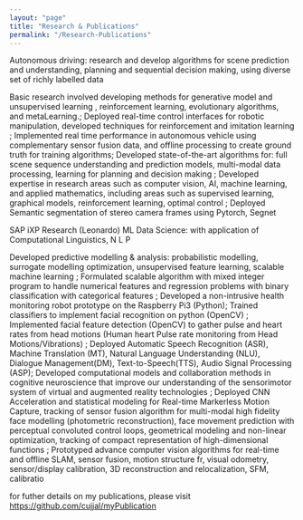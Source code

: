 ```yaml
---
layout: "page"
title: "Research & Publications"
permalink: "/Research-Publications"
---
```

Autonomous driving: research and develop algorithms for scene prediction and understanding, planning and sequential decision making, using diverse set of richly labelled data

Basic research involved developing methods for generative model and unsupervised learning , reinforcement learning, evolutionary algorithms, and metaLearning.; Deployed real-time control interfaces for robotic manipulation, developed techniques for reinforcement and imitation learning ; Implemented real time performance in autonomous vehicle using complementary sensor fusion data, and offline processing to create ground truth for training algorithms; Developed state-of-the-art algorithms for: full scene sequence understanding and prediction models, multi-modal data processing, learning for planning and decision making ; Developed expertise in research areas such as computer vision, AI, machine learning, and applied mathematics, including areas such as supervised learning, graphical models, reinforcement learning, optimal control ; Deployed Semantic segmentation of stereo camera frames using Pytorch, Segnet

SAP iXP Research (Leonardo) ML Data Science: with application of Computational Linguistics, N L P

Developed predictive modelling & analysis: probabilistic modelling, surrogate modelling optimization, unsupervised feature learning, scalable machine learning ; Formulated scalable algorithm with mixed integer program to handle numerical features and regression problems with binary classification with categorical features ; Developed a non-intrusive health monitoring robot prototype on the Raspberry Pi3 (Python); Trained classifiers to implement facial recognition on python (OpenCV) ; Implemented facial feature detection (OpenCV) to gather pulse and heart rates from head motions (Human heart Pulse rate monitoring from Head Motions/Vibrations) ; Deployed Automatic Speech Recognition (ASR), Machine Translation (MT), Natural Language Understanding (NLU), Dialogue Management(DM), Text-to-Speech(TTS), Audio Signal Processing (ASP); Developed computational models and collaboration methods in cognitive neuroscience that improve our understanding of the sensorimotor system of virtual and augmented reality technologies ; Deployed CNN Acceleration and statistical modeling for Real-time Markerless Motion Capture, tracking of sensor fusion algorithm for multi-modal high fidelity face modelling (photometric reconstruction), face movement prediction with perceptual convoluted control loops, geometrical modeling and non-linear optimization, tracking of compact representation of high-dimensional functions ; Prototyped advance computer vision algorithms for real-time and offline SLAM, sensor fusion, motion structure fr, visual odometry, sensor/display calibration, 3D reconstruction and relocalization, SFM, calibratio

for futher details on my publications, please visit https://github.com/cujjal/myPublication
